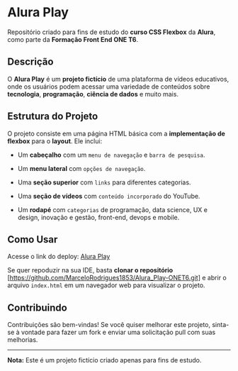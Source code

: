 # Alura Play

Repositório criado para fins de estudo do **curso CSS Flexbox** da **Alura**, como parte da **Formação Front End ONE T6**.

## Descrição

O **Alura Play** é um **projeto fictício** de uma plataforma de vídeos educativos, onde os usuários podem acessar uma variedade de conteúdos sobre **tecnologia**, **programação**, **ciência de dados** e muito mais.

## Estrutura do Projeto

O projeto consiste em uma página HTML básica com a **implementação de flexbox** para o **layout**. Ele inclui:


- Um **cabeçalho** com um `menu de navegação` e `barra de pesquisa`.


- Um **menu lateral** com `opções de navegação`.


- Uma **seção superior** com `links` para diferentes categorias.


- Uma **seção de vídeos** com `conteúdo incorporado` do YouTube.


- Um **rodapé** com `categorias` de programação, data science, UX e design, inovação e gestão, front-end, devops e mobile.

## Como Usar

Acesse o link do deploy: [Alura Play](https://alura-play-onet-6.vercel.app/)

Se quer repoduzir na sua IDE, basta **clonar o repositório** [https://github.com/MarceloRodrigues1853/Alura_Play-ONET6.git] e abrir o arquivo `index.html` em um navegador web para visualizar o projeto.



## Contribuindo

Contribuições são bem-vindas! Se você quiser melhorar este projeto, sinta-se à vontade para fazer um fork e enviar uma solicitação pull com suas melhorias.




---

**Nota:** Este é um projeto fictício criado apenas para fins de estudo.
